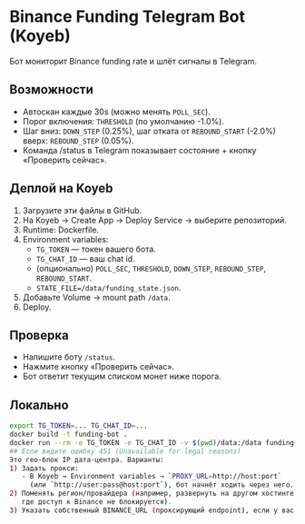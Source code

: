 # Binance Funding Telegram Bot (Koyeb)

Бот мониторит Binance funding rate и шлёт сигналы в Telegram.

## Возможности
- Автоскан каждые 30s (можно менять `POLL_SEC`).
- Порог включения: `THRESHOLD` (по умолчанию -1.0%).
- Шаг вниз: `DOWN_STEP` (0.25%), шаг отката от `REBOUND_START` (-2.0%) вверх: `REBOUND_STEP` (0.05%).
- Команда /status в Telegram показывает состояние + кнопку «Проверить сейчас».

## Деплой на Koyeb
1. Загрузите эти файлы в GitHub.
2. На Koyeb → Create App → Deploy Service → выберите репозиторий.
3. Runtime: Dockerfile.
4. Environment variables:
   - `TG_TOKEN` — токен вашего бота.
   - `TG_CHAT_ID` — ваш chat id.
   - (опционально) `POLL_SEC`, `THRESHOLD`, `DOWN_STEP`, `REBOUND_STEP`, `REBOUND_START`.
   - `STATE_FILE=/data/funding_state.json`.
5. Добавьте Volume → mount path `/data`.
6. Deploy.

## Проверка
- Напишите боту `/status`.
- Нажмите кнопку «Проверить сейчас».
- Бот ответит текущим списком монет ниже порога.

## Локально
```bash
export TG_TOKEN=... TG_CHAT_ID=...
docker build -t funding-bot .
docker run --rm -e TG_TOKEN -e TG_CHAT_ID -v $(pwd)/data:/data funding-bot
## Если видите ошибку 451 (Unavailable for legal reasons)
Это гео-блок IP дата-центра. Варианты:
1) Задать прокси:
   - В Koyeb → Environment variables → `PROXY_URL=http://host:port`
     (или `http://user:pass@host:port`), бот начнёт ходить через него.
2) Поменять регион/провайдера (например, развернуть на другом хостинге,
   где доступ к Binance не блокируется).
3) Указать собственный BINANCE_URL (проксирующий endpoint), если у вас есть.
